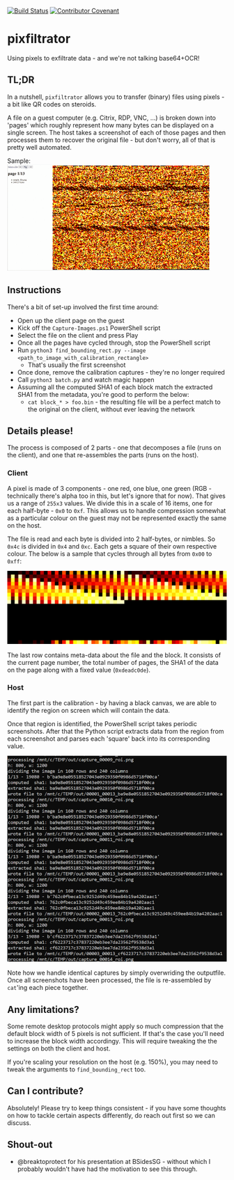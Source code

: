 [![Build Status](https://travis-ci.org/axiomiety/pixfiltrator.svg?branch=master)](https://travis-ci.org/axiomiety/pixfiltrator) [![Contributor Covenant](https://img.shields.io/badge/Contributor%20Covenant-v2.0%20adopted-ff69b4.svg)](code-of-conduct.md)

# pixfiltrator

Using pixels to exfiltrate data - and we're not talking base64+OCR!

## TL;DR

In a nutshell, `pixfiltrator` allows you to transfer (binary) files using pixels - a bit like QR codes on steroids. 

A file on a guest computer (e.g. Citrix, RDP, VNC, ...) is broken down into 'pages' which roughly represent how many bytes can be displayed on a single screen. The host takes a screenshot of each of those pages and then processes them to recover the original file - but don't worry, all of that is pretty well automated.

Sample: ![paging animation](https://github.com/axiomiety/pixfiltrator/blob/master/docs/paging1.gif "Paging")


## Instructions

There's a bit of set-up involved the first time around:

 * Open up the client page on the guest
 * Kick off the `Capture-Images.ps1` PowerShell script
 * Select the file on the client and press Play
 * Once all the pages have cycled through, stop the PowerShell script
 * Run `python3 find_bounding_rect.py --image <path_to_image_with_calibration_rectangle>`
   * That's usually the first screenshot
 * Once done, remove the calibration captures - they're no longer required 
 * Call `python3 batch.py` and watch magic happen
 * Assuming all the computed SHA1 of each block match the extracted SHA1 from the metadata, you're good to perform the below:
   * `cat block_* > foo.bin` - the resulting file will be a perfect match to the original on the client, without ever leaving the network

## Details please!

The process is composed of 2 parts - one that decomposes a file (runs on the client), and one that re-assembles the parts (runs on the host).

### Client

A pixel is made of 3 components - one red, one blue, one green (RGB - technically there's alpha too in this, but let's ignore that for now). That gives us a range of `255x3` values. We divide this in a scale of 16 items, one for each half-byte - `0x0` to `0xf`. This allows us to handle compression somewhat as a particular colour on the guest may not be represented exactly the same on the host.

The file is read and each byte is divided into 2 half-bytes, or nimbles. So `0x4c` is divided in `0x4` and `0xc`. Each gets a square of their own respective colour. The below is a sample that cycles through all bytes from `0x00` to `0xff`:

![sample all bytes](https://github.com/axiomiety/pixfiltrator/blob/master/docs/sample_all_bytes.png "Sample")

The last row contains meta-data about the file and the block. It consists of the current page number, the total number of pages, the SHA1 of the data on the page along with a fixed value (`0xdeadc0de`).

### Host

The first part is the calibration - by having a black canvas, we are able to identify the region on screen which will contain the data.

Once that region is identified, the PowerShell script takes periodic screenshots. After that the Python script extracts data from the region from each screenshot and parses each 'square' back into its corresponding value. 

![reassembly](https://github.com/axiomiety/pixfiltrator/blob/master/docs/reassembly1.png "Reassembly")

Note how we handle identical captures by simply overwriding the outputfile. Once all screenshots have been processed, the file is re-assembled by `cat`'ing each piece together.

## Any limitations?

Some remote desktop protocols might apply so much compression that the default block width of 5 pixels is not sufficient. If that's the case you'll need to increase the block width accordingy. This will require tweaking the the settings on both the client and host.

If you're scaling your resolution on the host (e.g. 150%), you may need to tweak the arguments to `find_bounding_rect` too.

## Can I contribute?

Absolutely! Please try to keep things consistent - if you have some thoughts on how to tackle certain aspects differently, do reach out first so we can discuss.

## Shout-out

 * @breaktoprotect for his presentation at BSidesSG - without which I probably wouldn't have had the motivation to see this through.